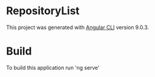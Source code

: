 # RepositoryList

This project was generated with [Angular CLI](https://github.com/angular/angular-cli) version 9.0.3.

# Build
To build this application run 'ng serve'
